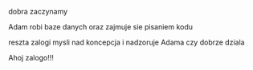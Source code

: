 dobra zaczynamy

Adam robi baze danych oraz zajmuje sie pisaniem kodu

reszta zalogi mysli nad koncepcja i nadzoruje Adama czy dobrze dziala

Ahoj zalogo!!!